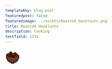 ```yaml
---
templateKey: blog-post
featuredpost: false
featuredimage: ../assets/Roasted_Hazelnuts.png
title: Roasted Hazelnuts
description: Cooking
testfield: 1214
---
```

![Roasted Hazelnuts](../assets/Roasted_Hazelnuts.png)